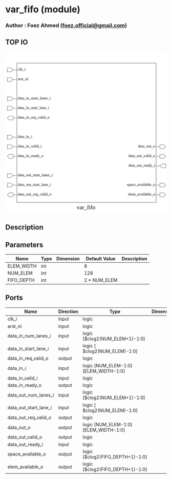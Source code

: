 # var_fifo (module)

### Author : Foez Ahmed (foez.official@gmail.com)

## TOP IO
<img src="./var_fifo_top.svg">

## Description


## Parameters
|Name|Type|Dimension|Default Value|Description|
|-|-|-|-|-|
|ELEM_WIDTH|int||8||
|NUM_ELEM|int||128||
|FIFO_DEPTH|int||2 * NUM_ELEM||

## Ports
|Name|Direction|Type|Dimension|Description|
|-|-|-|-|-|
|clk_i|input|logic|||
|arst_ni|input|logic|||
|data_in_num_lanes_i|input|logic [$clog2(NUM_ELEM+1)-1:0]|||
|data_in_start_lane_i|input|logic [ $clog2(NUM_ELEM)-1:0]|||
|data_in_req_valid_o|output|logic|||
|data_in_i|input|logic [NUM_ELEM-1:0][ELEM_WIDTH-1:0]|||
|data_in_valid_i|input|logic|||
|data_in_ready_o|output|logic|||
|data_out_num_lanes_i|input|logic [$clog2(NUM_ELEM+1)-1:0]|||
|data_out_start_lane_i|input|logic [ $clog2(NUM_ELEM)-1:0]|||
|data_out_req_valid_o|output|logic|||
|data_out_o|output|logic [NUM_ELEM-1:0][ELEM_WIDTH-1:0]|||
|data_out_valid_o|output|logic|||
|data_out_ready_i|input|logic|||
|space_available_o|output|logic [$clog2(FIFO_DEPTH+1)-1:0]|||
|elem_available_o|output|logic [$clog2(FIFO_DEPTH+1)-1:0]|||
